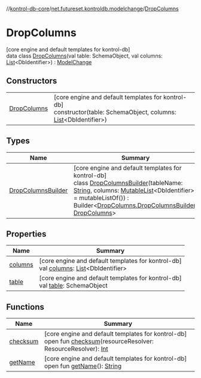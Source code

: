 //[kontrol-db-core](../../../index.md)/[net.futureset.kontroldb.modelchange](../index.md)/[DropColumns](index.md)

# DropColumns

[core engine and default templates for kontrol-db]\
data class [DropColumns](index.md)(val table: SchemaObject, val columns: [List](https://kotlinlang.org/api/latest/jvm/stdlib/kotlin.collections/-list/index.html)&lt;DbIdentifier&gt;) : [ModelChange](../-model-change/index.md)

## Constructors

| | |
|---|---|
| [DropColumns](-drop-columns.md) | [core engine and default templates for kontrol-db]<br>constructor(table: SchemaObject, columns: [List](https://kotlinlang.org/api/latest/jvm/stdlib/kotlin.collections/-list/index.html)&lt;DbIdentifier&gt;) |

## Types

| Name | Summary |
|---|---|
| [DropColumnsBuilder](-drop-columns-builder/index.md) | [core engine and default templates for kontrol-db]<br>class [DropColumnsBuilder](-drop-columns-builder/index.md)(tableName: [String](https://kotlinlang.org/api/latest/jvm/stdlib/kotlin/-string/index.html), columns: [MutableList](https://kotlinlang.org/api/latest/jvm/stdlib/kotlin.collections/-mutable-list/index.html)&lt;DbIdentifier&gt; = mutableListOf()) : Builder&lt;[DropColumns.DropColumnsBuilder](-drop-columns-builder/index.md), [DropColumns](index.md)&gt; |

## Properties

| Name | Summary |
|---|---|
| [columns](columns.md) | [core engine and default templates for kontrol-db]<br>val [columns](columns.md): [List](https://kotlinlang.org/api/latest/jvm/stdlib/kotlin.collections/-list/index.html)&lt;DbIdentifier&gt; |
| [table](table.md) | [core engine and default templates for kontrol-db]<br>val [table](table.md): SchemaObject |

## Functions

| Name | Summary |
|---|---|
| [checksum](../-model-change/checksum.md) | [core engine and default templates for kontrol-db]<br>open fun [checksum](../-model-change/checksum.md)(resourceResolver: ResourceResolver): [Int](https://kotlinlang.org/api/latest/jvm/stdlib/kotlin/-int/index.html) |
| [getName](../-model-change/get-name.md) | [core engine and default templates for kontrol-db]<br>open fun [getName](../-model-change/get-name.md)(): [String](https://kotlinlang.org/api/latest/jvm/stdlib/kotlin/-string/index.html) |
